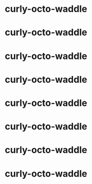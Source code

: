 # curly-octo-waddle
# curly-octo-waddle
# curly-octo-waddle
# curly-octo-waddle
# curly-octo-waddle
# curly-octo-waddle
# curly-octo-waddle
# curly-octo-waddle
